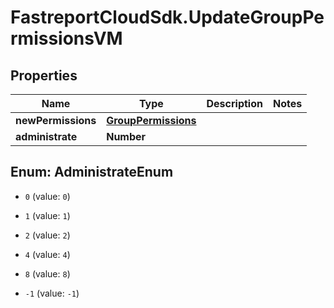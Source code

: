 # FastreportCloudSdk.UpdateGroupPermissionsVM

## Properties

Name | Type | Description | Notes
------------ | ------------- | ------------- | -------------
**newPermissions** | [**GroupPermissions**](GroupPermissions.md) |  | 
**administrate** | **Number** |  | 



## Enum: AdministrateEnum


* `0` (value: `0`)

* `1` (value: `1`)

* `2` (value: `2`)

* `4` (value: `4`)

* `8` (value: `8`)

* `-1` (value: `-1`)




